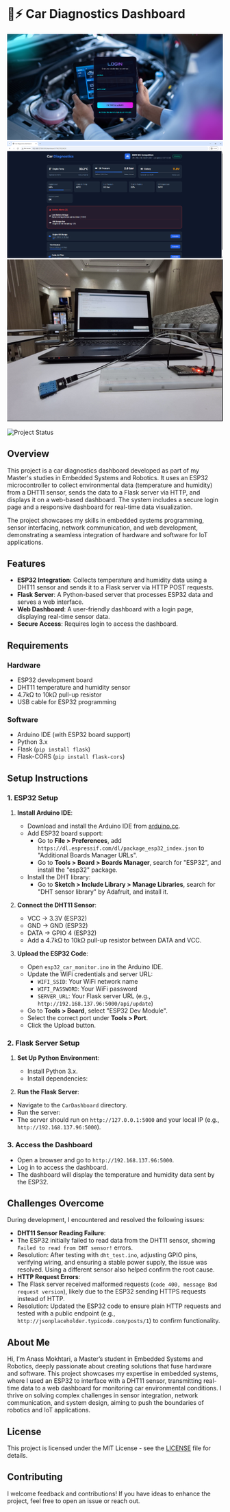 # 🚗⚡ Car Diagnostics Dashboard
![Login Preview](static/images/Login-preview.png)
![Dashboard Preview](static/images/dashboard-preview.png)
![Esp Preview](static/images/esp-preview.png)


![Project Status](https://img.shields.io/badge/status-completed-green)

## Overview
This project is a car diagnostics dashboard developed as part of my Master's studies in Embedded Systems and Robotics. It uses an ESP32 microcontroller to collect environmental data (temperature and humidity) from a DHT11 sensor, sends the data to a Flask server via HTTP, and displays it on a web-based dashboard. The system includes a secure login page and a responsive dashboard for real-time data visualization.

The project showcases my skills in embedded systems programming, sensor interfacing, network communication, and web development, demonstrating a seamless integration of hardware and software for IoT applications.

## Features
- **ESP32 Integration**: Collects temperature and humidity data using a DHT11 sensor and sends it to a Flask server via HTTP POST requests.
- **Flask Server**: A Python-based server that processes ESP32 data and serves a web interface.
- **Web Dashboard**: A user-friendly dashboard with a login page, displaying real-time sensor data.
- **Secure Access**: Requires login to access the dashboard.


## Requirements
### Hardware
- ESP32 development board
- DHT11 temperature and humidity sensor
- 4.7kΩ to 10kΩ pull-up resistor
- USB cable for ESP32 programming

### Software
- Arduino IDE (with ESP32 board support)
- Python 3.x
- Flask (`pip install flask`)
- Flask-CORS (`pip install flask-cors`)

## Setup Instructions
### 1. ESP32 Setup
1. **Install Arduino IDE**:
   - Download and install the Arduino IDE from [arduino.cc](https://www.arduino.cc/en/software).
   - Add ESP32 board support:
     - Go to **File > Preferences**, add `https://dl.espressif.com/dl/package_esp32_index.json` to "Additional Boards Manager URLs".
     - Go to **Tools > Board > Boards Manager**, search for "ESP32", and install the "esp32" package.
   - Install the DHT library:
     - Go to **Sketch > Include Library > Manage Libraries**, search for "DHT sensor library" by Adafruit, and install it.

2. **Connect the DHT11 Sensor**:
   - VCC → 3.3V (ESP32)
   - GND → GND (ESP32)
   - DATA → GPIO 4 (ESP32)
   - Add a 4.7kΩ to 10kΩ pull-up resistor between DATA and VCC.

3. **Upload the ESP32 Code**:
   - Open `esp32_car_monitor.ino` in the Arduino IDE.
   - Update the WiFi credentials and server URL:
     - `WIFI_SSID`: Your WiFi network name
     - `WIFI_PASSWORD`: Your WiFi password
     - `SERVER_URL`: Your Flask server URL (e.g., `http://192.168.137.96:5000/api/update`)
   - Go to **Tools > Board**, select "ESP32 Dev Module".
   - Select the correct port under **Tools > Port**.
   - Click the Upload button.

### 2. Flask Server Setup
1. **Set Up Python Environment**:
   - Install Python 3.x.
   - Install dependencies:
    
2. **Run the Flask Server**:
- Navigate to the `CarDashboard` directory.
- Run the server:
- The server should run on `http://127.0.0.1:5000` and your local IP (e.g., `http://192.168.137.96:5000`).

### 3. Access the Dashboard
- Open a browser and go to `http://192.168.137.96:5000`.
- Log in to access the dashboard.
- The dashboard will display the temperature and humidity data sent by the ESP32.

## Challenges Overcome
During development, I encountered and resolved the following issues:
- **DHT11 Sensor Reading Failure**:
- The ESP32 initially failed to read data from the DHT11 sensor, showing `Failed to read from DHT sensor!` errors.
- Resolution: After testing with `dht_test.ino`, adjusting GPIO pins, verifying wiring, and ensuring a stable power supply, the issue was resolved. Using a different sensor also helped confirm the root cause.
- **HTTP Request Errors**:
- The Flask server received malformed requests (`code 400, message Bad request version`), likely due to the ESP32 sending HTTPS requests instead of HTTP.
- Resolution: Updated the ESP32 code to ensure plain HTTP requests and tested with a public endpoint (e.g., `http://jsonplaceholder.typicode.com/posts/1`) to confirm functionality.

## About Me
Hi, I’m Anass Mokhtari, a Master’s student in Embedded Systems and Robotics, deeply passionate about creating solutions that fuse hardware and software. This project showcases my expertise in embedded systems, where I used an ESP32 to interface with a DHT11 sensor, transmitting real-time data to a web dashboard for monitoring car environmental conditions. I thrive on solving complex challenges in sensor integration, network communication, and system design, aiming to push the boundaries of robotics and IoT applications.

## License
This project is licensed under the MIT License - see the [LICENSE](LICENSE) file for details.

## Contributing
I welcome feedback and contributions! If you have ideas to enhance the project, feel free to open an issue or reach out.
